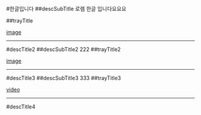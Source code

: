 #한글입니다
##descSubTitle
로렘 한글 입니다요요요

##trayTitle

[image](mock-0.jpg)

---

#descTitle2
##descSubTitle2
222
##trayTitle2

[image](mock-1.jpg)

---

#descTitle3
##descSubTitle3
333
##trayTitle3

[video](https://help.apple.com/macos/catalina/whats-new/global/0109_music-album9_md222.mp4)

---

#descTitle4

